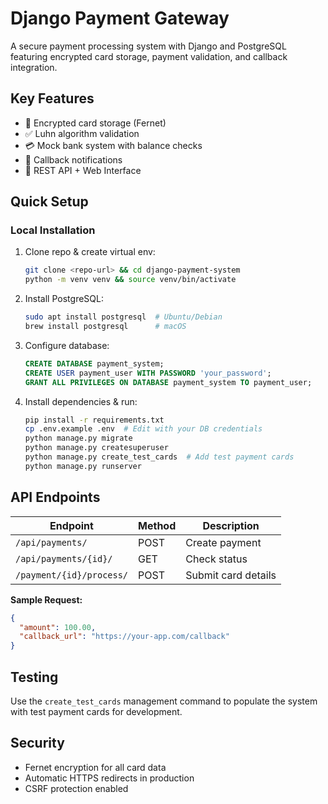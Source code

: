 # Django Payment Gateway

A secure payment processing system with Django and PostgreSQL featuring encrypted card storage, payment validation, and callback integration.

## Key Features  
- 🔐 Encrypted card storage (Fernet)  
- ✅ Luhn algorithm validation  
- 💳 Mock bank system with balance checks  
- 🔄 Callback notifications  
- 🚀 REST API + Web Interface  

## Quick Setup  

### Local Installation  
1. Clone repo & create virtual env:  
   ```bash
   git clone <repo-url> && cd django-payment-system
   python -m venv venv && source venv/bin/activate
   ```

2. Install PostgreSQL:  
   ```bash
   sudo apt install postgresql  # Ubuntu/Debian
   brew install postgresql      # macOS
   ```

3. Configure database:  
   ```sql
   CREATE DATABASE payment_system;
   CREATE USER payment_user WITH PASSWORD 'your_password';
   GRANT ALL PRIVILEGES ON DATABASE payment_system TO payment_user;
   ```

4. Install dependencies & run:  
   ```bash
   pip install -r requirements.txt
   cp .env.example .env  # Edit with your DB credentials
   python manage.py migrate
   python manage.py createsuperuser
   python manage.py create_test_cards  # Add test payment cards
   python manage.py runserver
   ```


## API Endpoints  
| Endpoint | Method | Description |
|----------|--------|-------------|
| `/api/payments/` | POST | Create payment |
| `/api/payments/{id}/` | GET | Check status |
| `/payment/{id}/process/` | POST | Submit card details |

**Sample Request:**  
```json
{
  "amount": 100.00,
  "callback_url": "https://your-app.com/callback"
}
```

## Testing  
Use the `create_test_cards` management command to populate the system with test payment cards for development.

## Security  
- Fernet encryption for all card data  
- Automatic HTTPS redirects in production  
- CSRF protection enabled
